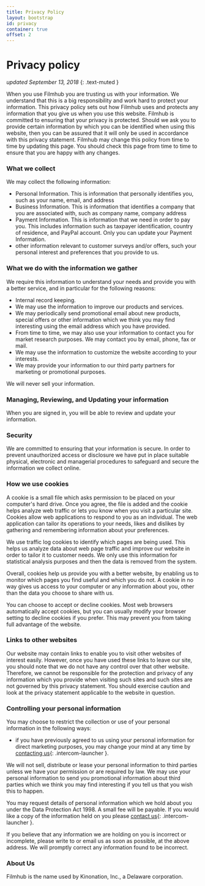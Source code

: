 ```yaml
---
title: Privacy Policy
layout: bootstrap
id: privacy
container: true
offset: 2
---
```

# Privacy policy

_updated September 13, 2018_
{: .text-muted }

When you use Filmhub you are trusting us with your information. We understand that this is a big responsibility and work hard to protect your information. This privacy policy sets out how Filmhub uses and protects any information that you give us when you use this website.
Filmhub is committed to ensuring that your privacy is protected. Should we ask you to provide certain information by which you can be identified when using this website, then you can be assured that it will only be used in accordance with this privacy statement.
Filmhub may change this policy from time to time by updating this page. You should check this page from time to time to ensure that you are happy with any changes.

### What we collect
We may collect the following information:

* Personal Information. This is information that personally identifies you, such as your name, email, and address
* Business Information. This is information that identifies a company that you are associated with, such as company name, company address
* Payment Information. This is information that we need in order to pay you. This includes information such as taxpayer identification, country of residence, and PayPal account. Only you can update your Payment Information.
* other information relevant to customer surveys and/or offers, such your personal interest and preferences that you provide to us.

### What we do with the information we gather
We require this information to understand your needs and provide you with a better service, and in particular for the following reasons:

* Internal record keeping.
* We may use the information to improve our products and services.
* We may periodically send promotional email about new products, special offers or other information which we think you may find interesting using the email address which you have provided.
* From time to time, we may also use your information to contact you for market research purposes. We may contact you by email, phone, fax or mail.
* We may use the information to customize the website according to your interests.
* We may provide your information to our third party partners for marketing or promotional purposes.

We will never sell your information.

### Managing, Reviewing, and Updating your information
When you are signed in, you will be able to review and update your information.

### Security
We are committed to ensuring that your information is secure. In order to prevent unauthorized access or disclosure we have put in place suitable physical, electronic and managerial procedures to safeguard and secure the information we collect online.

### How we use cookies
A cookie is a small file which asks permission to be placed on your computer's hard drive. Once you agree, the file is added and the cookie helps analyze web traffic or lets you know when you visit a particular site. Cookies allow web applications to respond to you as an individual. The web application can tailor its operations to your needs, likes and dislikes by gathering and remembering information about your preferences.

We use traffic log cookies to identify which pages are being used. This helps us analyze data about web page traffic and improve our website in order to tailor it to customer needs. We only use this information for statistical analysis purposes and then the data is removed from the system.

Overall, cookies help us provide you with a better website, by enabling us to monitor which pages you find useful and which you do not. A cookie in no way gives us access to your computer or any information about you, other than the data you choose to share with us.

You can choose to accept or decline cookies. Most web browsers automatically accept cookies, but you can usually modify your browser setting to decline cookies if you prefer. This may prevent you from taking full advantage of the website.

### Links to other websites
Our website may contain links to enable you to visit other websites of interest easily. However, once you have used these links to leave our site, you should note that we do not have any control over that other website. Therefore, we cannot be responsible for the protection and privacy of any information which you provide when visiting such sites and such sites are not governed by this privacy statement. You should exercise caution and look at the privacy statement applicable to the website in question.

### Controlling your personal information
You may choose to restrict the collection or use of your personal information in the following ways:

* if you have previously agreed to us using your personal information for direct marketing purposes, you may change your mind at any time by [contacting us](http://help.filmhub.com ){: .intercom-launcher }.

We will not sell, distribute or lease your personal information to third parties unless we have your permission or are required by law. We may use your personal information to send you promotional information about third parties which we think you may find interesting if you tell us that you wish this to happen.

You may request details of personal information which we hold about you under the Data Protection Act 1998. A small fee will be payable. If you would like a copy of the information held on you please [contact us](http://help.filmhub.com){: .intercom-launcher }.

If you believe that any information we are holding on you is incorrect or incomplete, please write to or email us as soon as possible, at the above address. We will promptly correct any information found to be incorrect.

### About Us
Filmhub is the name used by Kinonation, Inc., a Delaware corporation.
